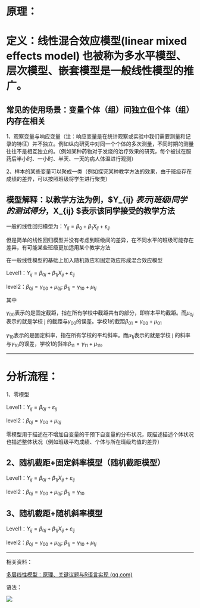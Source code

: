 # 原理：

# 定义：线性混合效应模型(linear mixed effects model) 也被称为多水平模型、层次模型、嵌套模型是一般线性模型的推广。

## 常见的使用场景：变量个体（组）间独立但个体（组）内存在相关

1、观察变量与响应变量（注：响应变量是在统计观察或实验中我们需要测量和记录的特征）并不独立。例如纵向研究中对同一个个体的多次测量，不同时期的测量往往不是相互独立的。（例如某种药物对于发烧的治疗效果的研究，每个被试在服药后半小时、一小时、半天、一天的病人体温进行观测）

2、样本的某些变量可以聚成一类（例如探究某种教学方法的效果，由于班级存在成绩的差异，可以按照班级将学生进行聚类）

## 模型解释：以教学方法为例，$Y_{ij} $表示j班级i同学的测试得分，$X_{ij} $表示该同学接受的教学方法

一般的线性回归模型为：​$Y_{ij}=β_0+β_1X_{ij}+ε_{ij}$

但是简单的线性回归模型并没有考虑到班级间的差异，在不同水平的班级可能存在差异，有可能某些班级更加适用某个教学方法

在一般线性模型的基础上加入随机效应和固定效应形成混合效应模型

Level1：$Y_{ij}=β_{0j}+β_{1j}X_{ij}+ε_{ij}$

level2：​$β_{0j}=γ_{00}+μ_{0j}$​ ; $β_{1j}=γ_{10}+μ_{1j}$​

其中

$γ_{00}$表示的是固定截距，指在所有学校中截距共有的部分，即样本平均截距。而$μ_{0j}$表示的就是学校 j 的截距与$γ_{00}$的误差。学校1的截距$β_{01}=γ_{00} + μ_{01}$

$γ_{10}$表示的是固定斜率，指在所有学校的平均斜率。而$μ_{1j}$表示的就是学校 j 的斜率与$γ_{10}$的误差，学校1的斜率$β_{11}=γ_{11} + μ_{11}$。


********************************************************************************************
# 分析流程：

1、零模型

Level1：$Y_{ij}=β_{0j}+ε_{ij}$

level2：​$β_{0j}=γ_{00}+μ_{0j}$

零模型用于描述在不增加自变量的干预下自变量的分布状况，既描述描述个体状况也描述整体状况（例如班级平均成绩、个体与所在班级均值的差异）

## 2、随机截距+固定斜率模型（随机截距模型）

Level1：​$Y_{ij}=β_{0j}+β_{1j}X_{ij}+ε_{ij}$​

level2：​​$β_{0j}=γ_{00}+μ_{0j}$​​ ; ​$β_{1j}=γ_{10}$​​

## 3、随机截距+随机斜率模型

Level1：​$Y_{ij}=β_{0j}+β_{1j}X_{ij}+ε_{ij}$​

level2：​​$β_{0j}=γ_{00}+μ_{0j}$​​ ; ​$β_{1j}=γ_{10}+μ_{1j}$​​


********************************************************************************************
相关资料：

<a href="https://mp.weixin.qq.com/s/hMsf0_2TzhtDuRFKR6aBkg">多层线性模型：原理、关键议题与R语言实现 (qq.com)</a>

语法：

![](image_1.bcaf5f1f.png)
